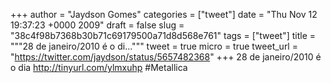 
+++
author = "Jaydson Gomes"
categories = ["tweet"]
date = "Thu Nov 12 19:37:23 +0000 2009"
draft = false
slug = "38c4f98b7368b30b71c69179500a71d8d568e761"
tags = ["tweet"]
title = """28 de janeiro/2010 é o di..."""
tweet = true
micro = true
tweet_url = "https://twitter.com/jaydson/status/5657482368"
+++
28 de janeiro/2010 é o dia http://tinyurl.com/ylmxuhp #Metallica
